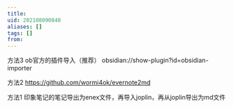 ```yaml
---
title: 
uid: 202108090840
aliases: []
tags: []
from: 
---
```

方法3 ob官方的插件导入（推荐）
obsidian://show-plugin?id=obsidian-importer

方法2 
https://github.com/wormi4ok/evernote2md

方法1
印象笔记的笔记导出为enex文件，再导入joplin，再从joplin导出为md文件